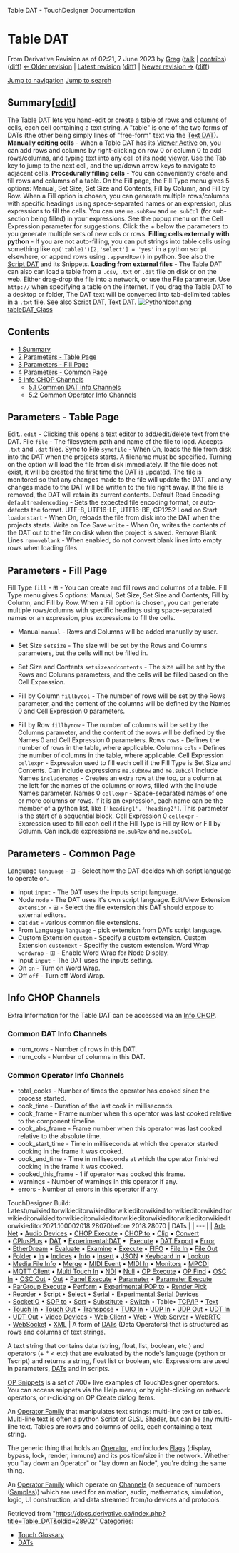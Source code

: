

Table DAT - TouchDesigner Documentation





# Table DAT
From Derivative
Revision as of 02:21, 7 June 2023 by [Greg](https://docs.derivative.ca/User:Greg "User:Greg") ([talk](https://docs.derivative.ca/index.php?title=User_talk:Greg&action=edit&redlink=1 "User talk:Greg (page does not exist)") | [contribs](https://docs.derivative.ca/Special:Contributions/Greg "Special:Contributions/Greg"))([diff](https://docs.derivative.ca/index.php?title=Table_DAT&diff=prev&oldid=28902 "Table DAT")) [← Older revision](https://docs.derivative.ca/index.php?title=Table_DAT&direction=prev&oldid=28902 "Table DAT") | [Latest revision](https://docs.derivative.ca/Table_DAT "Table DAT") ([diff](https://docs.derivative.ca/index.php?title=Table_DAT&diff=cur&oldid=28902 "Table DAT")) | [Newer revision →](https://docs.derivative.ca/index.php?title=Table_DAT&direction=next&oldid=28902 "Table DAT") ([diff](https://docs.derivative.ca/index.php?title=Table_DAT&diff=next&oldid=28902 "Table DAT"))

[Jump to navigation](#mw-head)
[Jump to search](#searchInput)
  

## Summary[[edit](https://docs.derivative.ca/index.php?title=Template:Summary&action=edit&section=T-1 "Edit section: Summary")]
The Table DAT lets you hand-edit or create a table of rows and columns of cells, each cell containing a text string. A "table" is one of the two forms of DATs (the other being simply lines of "free-form" text via the [Text DAT](https://docs.derivative.ca/Text_DAT "Text DAT")).
**Manually editing cells** - When a Table DAT has its [Viewer Active](https://docs.derivative.ca/Viewer_Active "Viewer Active") on, you can add rows and columns by right-clicking on row 0 or column 0 to add rows/columns, and typing text into any cell of its [node viewer](https://docs.derivative.ca/Node_Viewer "Node Viewer"). Use the Tab key to jump to the next cell, and the up/down arrow keys to navigate to adjacent cells.
**Procedurally filling cells** - You can conveniently create and fill rows and columns of a table. On the Fill page, the Fill Type menu gives 5 options: Manual, Set Size, Set Size and Contents, Fill by Column, and Fill by Row. When a Fill option is chosen, you can generate multiple rows/columns with specific headings using space-separated names or an expression, plus expressions to fill the cells.
You can use `me.subRow` and `me.subCol` (for sub-section being filled) in your expressions. See the popup menu on the Cell Expression parameter for suggestions.
Click the + below the parameters to you generate multiple sets of new cols or rows.
**Filling cells externally with python**  - If you are not auto-filling, you can put strings into table cells using something like `op('table1')[2,'select'] = 'yes'` in a python script elsewhere, or append rows using `.appendRow()` in python. See also the [Script DAT](https://docs.derivative.ca/Script_DAT "Script DAT") and its Snippets.
**Loading from external files** - The Table DAT can also can load a table from a `.csv`, `.txt` or `.dat` file on disk or on the web. Either drag-drop the file into a network, or use the File parameter.
Use `http://` when specifying a table on the internet.
If you drag the Table DAT to a desktop or folder, The DAT text will be converted into tab-delimited tables in a `.txt` file.
See also [Script DAT](https://docs.derivative.ca/Script_DAT "Script DAT"), [Text DAT](https://docs.derivative.ca/Text_DAT "Text DAT").
[![PythonIcon.png](https://docs.derivative.ca/images/c/c2/PythonIcon.png)](https://docs.derivative.ca/File:PythonIcon.png)[tableDAT\_Class](https://docs.derivative.ca/TableDAT_Class "TableDAT Class")
## Contents
* [1 Summary](#Summary)
* [2 Parameters - Table Page](#Parameters_-_Table_Page)
* [3 Parameters - Fill Page](#Parameters_-_Fill_Page)
* [4 Parameters - Common Page](#Parameters_-_Common_Page)
* [5 Info CHOP Channels](#Info_CHOP_Channels)
  + [5.1 Common DAT Info Channels](#Common_DAT_Info_Channels)
  + [5.2 Common Operator Info Channels](#Common_Operator_Info_Channels)
  

## Parameters - Table Page
Edit.. `edit` - Clicking this opens a text editor to add/edit/delete text from the DAT.
File `file` - The filesystem path and name of the file to load. Accepts `.txt` and `.dat` files.
Sync to File `syncfile` - When On, loads the file from disk into the DAT when the projects starts. A filename must be specified. Turning on the option will load the file from disk immediately. If the file does not exist, it will be created the first time the DAT is updated. The file is monitored so that any changes made to the file will update the DAT, and any changes made to the DAT will be written to the file right away. If the file is removed, the DAT will retain its current contents.
Default Read Encoding `defaultreadencoding` - Sets the expected file encoding format, or auto-detects the format. UTF-8, UTF16-LE, UTF16-BE, CP1252
Load on Start `loadonstart` - When On, reloads the file from disk into the DAT when the projects starts.
Write on Toe Save `write` - When On, writes the contents of the DAT out to the file on disk when the project is saved.
Remove Blank Lines `removeblank` - When enabled, do not convert blank lines into empty rows when loading files.
  

## Parameters - Fill Page
Fill Type `fill` - ⊞ - You can create and fill rows and columns of a table. Fill Type menu gives 5 options: Manual, Set Size, Set Size and Contents, Fill by Column, and Fill by Row. When a Fill option is chosen, you can generate multiple rows/columns with specific headings using space-separated names or an expression, plus expressions to fill the cells.
* Manual `manual` - Rows and Columns will be added manually by user.
  

* Set Size `setsize` - The size will be set by the Rows and Columns parameters, but the cells will not be filled in.
* Set Size and Contents `setsizeandcontents` - The size will be set by the Rows and Columns parameters, and the cells will be filled based on the Cell Expression.
* Fill by Column `fillbycol` - The number of rows will be set by the Rows parameter, and the content of the columns will be defined by the Names 0 and Cell Expression 0 parameters.
* Fill by Row `fillbyrow` - The number of columns will be set by the Columns parameter, and the content of the rows will be defined by the Names 0 and Cell Expression 0 parameters.
Rows `rows` - Defines the number of rows in the table, where applicable.
Columns `cols` - Defines the number of columns in the table, where applicable.
Cell Expression `cellexpr` - Expression used to fill each cell if the Fill Type is Set Size and Contents. Can include expressions `me.subRow` and `me.subCol`
Include Names `includenames` - Creates an extra row at the top, or a column at the left for the names of the columns or rows, filled with the Include Names parameter.
Names 0 `cellexpr` - Space-separated names of one or more columns or rows. If it is an expression, each name can be the member of a python list, like `['heading1', 'heading2']`. This parameter is the start of a sequential block.
Cell Expression 0 `cellexpr` - Expression used to fill each cell if the Fill Type is Fill by Row or Fill by Column. Can include expressions `me.subRow` and `me.subCol`.
  

## Parameters - Common Page
Language `language` - ⊞ - Select how the DAT decides which script language to operate on.
* Input `input` - The DAT uses the inputs script language.
* Node `node` - The DAT uses it's own script language.
Edit/View Extension `extension` - ⊞ - Select the file extension this DAT should expose to external editors.
* dat `dat` - various common file extensions.
* From Language `language` - pick extension from DATs script language.
* Custom Extension `custom` - Specify a custom extension.
Custom Extension `customext` - Specifiy the custom extension.
Word Wrap `wordwrap` - ⊞ - Enable Word Wrap for Node Display.
* Input `input` - The DAT uses the inputs setting.
* On `on` - Turn on Word Wrap.
* Off `off` - Turn off Word Wrap.
  

## Info CHOP Channels
Extra Information for the Table DAT can be accessed via an [Info CHOP](https://docs.derivative.ca/Info_CHOP "Info CHOP").

### Common DAT Info Channels
* num\_rows - Number of rows in this DAT.
* num\_cols - Number of columns in this DAT.
### Common Operator Info Channels
* total\_cooks - Number of times the operator has cooked since the process started.
* cook\_time - Duration of the last cook in milliseconds.
* cook\_frame - Frame number when this operator was last cooked relative to the component timeline.
* cook\_abs\_frame - Frame number when this operator was last cooked relative to the absolute time.
* cook\_start\_time - Time in milliseconds at which the operator started cooking in the frame it was cooked.
* cook\_end\_time - Time in milliseconds at which the operator finished cooking in the frame it was cooked.
* cooked\_this\_frame - 1 if operator was cooked this frame.
* warnings - Number of warnings in this operator if any.
* errors - Number of errors in this operator if any.
  
TouchDesigner Build: Latest\nwikieditorwikieditorwikieditorwikieditorwikieditorwikieditorwikieditorwikieditorwikieditorwikieditorwikieditorwikieditorwikieditorwikieditorwikieditorwikieditor2021.100002018.28070before 2018.28070
| DATs |
| --- |
| [Art-Net](https://docs.derivative.ca/Art-Net_DAT "Art-Net DAT") • [Audio Devices](https://docs.derivative.ca/Audio_Devices_DAT "Audio Devices DAT") • [CHOP Execute](https://docs.derivative.ca/CHOP_Execute_DAT "CHOP Execute DAT") • [CHOP to](https://docs.derivative.ca/CHOP_to_DAT "CHOP to DAT") • [Clip](https://docs.derivative.ca/Clip_DAT "Clip DAT") • [Convert](https://docs.derivative.ca/Convert_DAT "Convert DAT") • [CPlusPlus](https://docs.derivative.ca/CPlusPlus_DAT "CPlusPlus DAT") • [DAT](https://docs.derivative.ca/DAT "DAT") • [Experimental:DAT](https://docs.derivative.ca/Experimental:DAT "Experimental:DAT") •  [Execute](https://docs.derivative.ca/DAT_Execute_DAT "DAT Execute DAT") • [DAT Export](https://docs.derivative.ca/DAT_Export "DAT Export") • [Error](https://docs.derivative.ca/Error_DAT "Error DAT") • [EtherDream](https://docs.derivative.ca/EtherDream_DAT "EtherDream DAT") • [Evaluate](https://docs.derivative.ca/Evaluate_DAT "Evaluate DAT") • [Examine](https://docs.derivative.ca/Examine_DAT "Examine DAT") • [Execute](https://docs.derivative.ca/Execute_DAT "Execute DAT") • [FIFO](https://docs.derivative.ca/FIFO_DAT "FIFO DAT") • [File In](https://docs.derivative.ca/File_In_DAT "File In DAT") • [File Out](https://docs.derivative.ca/File_Out_DAT "File Out DAT") • [Folder](https://docs.derivative.ca/Folder_DAT "Folder DAT") • [In](https://docs.derivative.ca/In_DAT "In DAT") • [Indices](https://docs.derivative.ca/Indices_DAT "Indices DAT") • [Info](https://docs.derivative.ca/Info_DAT "Info DAT") • [Insert](https://docs.derivative.ca/Insert_DAT "Insert DAT") • [JSON](https://docs.derivative.ca/JSON_DAT "JSON DAT") • [Keyboard In](https://docs.derivative.ca/Keyboard_In_DAT "Keyboard In DAT") • [Lookup](https://docs.derivative.ca/Lookup_DAT "Lookup DAT") • [Media File Info](https://docs.derivative.ca/Media_File_Info_DAT "Media File Info DAT") • [Merge](https://docs.derivative.ca/Merge_DAT "Merge DAT") • [MIDI Event](https://docs.derivative.ca/MIDI_Event_DAT "MIDI Event DAT") • [MIDI In](https://docs.derivative.ca/MIDI_In_DAT "MIDI In DAT") • [Monitors](https://docs.derivative.ca/Monitors_DAT "Monitors DAT") • [MPCDI](https://docs.derivative.ca/MPCDI_DAT "MPCDI DAT") • [MQTT Client](https://docs.derivative.ca/MQTT_Client_DAT "MQTT Client DAT") • [Multi Touch In](https://docs.derivative.ca/Multi_Touch_In_DAT "Multi Touch In DAT") • [NDI](https://docs.derivative.ca/NDI_DAT "NDI DAT") • [Null](https://docs.derivative.ca/Null_DAT "Null DAT") • [OP Execute](https://docs.derivative.ca/OP_Execute_DAT "OP Execute DAT") • [OP Find](https://docs.derivative.ca/OP_Find_DAT "OP Find DAT") • [OSC In](https://docs.derivative.ca/OSC_In_DAT "OSC In DAT") • [OSC Out](https://docs.derivative.ca/OSC_Out_DAT "OSC Out DAT") • [Out](https://docs.derivative.ca/Out_DAT "Out DAT") • [Panel Execute](https://docs.derivative.ca/Panel_Execute_DAT "Panel Execute DAT") • [Parameter](https://docs.derivative.ca/Parameter_DAT "Parameter DAT") • [Parameter Execute](https://docs.derivative.ca/Parameter_Execute_DAT "Parameter Execute DAT") • [ParGroup Execute](https://docs.derivative.ca/ParGroup_Execute_DAT "ParGroup Execute DAT") • [Perform](https://docs.derivative.ca/Perform_DAT "Perform DAT") • [Experimental:POP to](https://docs.derivative.ca/Experimental:POP_to_DAT "Experimental:POP to DAT") • [Render Pick](https://docs.derivative.ca/Render_Pick_DAT "Render Pick DAT") • [Reorder](https://docs.derivative.ca/Reorder_DAT "Reorder DAT") • [Script](https://docs.derivative.ca/Script_DAT "Script DAT") • [Select](https://docs.derivative.ca/Select_DAT "Select DAT") • [Serial](https://docs.derivative.ca/Serial_DAT "Serial DAT") • [Experimental:Serial Devices](https://docs.derivative.ca/Experimental:Serial_Devices_DAT "Experimental:Serial Devices DAT") • [SocketIO](https://docs.derivative.ca/SocketIO_DAT "SocketIO DAT") • [SOP to](https://docs.derivative.ca/SOP_to_DAT "SOP to DAT") • [Sort](https://docs.derivative.ca/Sort_DAT "Sort DAT") • [Substitute](https://docs.derivative.ca/Substitute_DAT "Substitute DAT") • [Switch](https://docs.derivative.ca/Switch_DAT "Switch DAT") • Table• [TCP/IP](https://docs.derivative.ca/TCP/IP_DAT "TCP/IP DAT") • [Text](https://docs.derivative.ca/Text_DAT "Text DAT") • [Touch In](https://docs.derivative.ca/Touch_In_DAT "Touch In DAT") • [Touch Out](https://docs.derivative.ca/Touch_Out_DAT "Touch Out DAT") • [Transpose](https://docs.derivative.ca/Transpose_DAT "Transpose DAT") • [TUIO In](https://docs.derivative.ca/TUIO_In_DAT "TUIO In DAT") • [UDP In](https://docs.derivative.ca/UDP_In_DAT "UDP In DAT") • [UDP Out](https://docs.derivative.ca/UDP_Out_DAT "UDP Out DAT") • [UDT In](https://docs.derivative.ca/UDT_In_DAT "UDT In DAT") • [UDT Out](https://docs.derivative.ca/UDT_Out_DAT "UDT Out DAT") • [Video Devices](https://docs.derivative.ca/Video_Devices_DAT "Video Devices DAT") • [Web Client](https://docs.derivative.ca/Web_Client_DAT "Web Client DAT") • [Web](https://docs.derivative.ca/Web_DAT "Web DAT") • [Web Server](https://docs.derivative.ca/Web_Server_DAT "Web Server DAT") • [WebRTC](https://docs.derivative.ca/WebRTC_DAT "WebRTC DAT") • [WebSocket](https://docs.derivative.ca/WebSocket_DAT "WebSocket DAT") • [XML](https://docs.derivative.ca/XML_DAT "XML DAT") |
A form of [DATs](https://docs.derivative.ca/DAT "DAT") (Data Operators) that is structured as rows and columns of text strings.

A text string that contains data (string, float, list, boolean, etc.) and operators (+ \* < etc) that are evaluated by the node's language (python or Tscript) and returns a string, float list or boolean, etc. Expressions are used in parameters, [DATs](https://docs.derivative.ca/DAT "DAT") and in scripts.

[OP Snippets](https://docs.derivative.ca/OP_Snippets "OP Snippets") is a set of 700+ live examples of TouchDesigner operators. You can access snippets via the Help menu, or by right-clicking on network operators, or r-clicking on OP Create dialog items.

An [Operator Family](https://docs.derivative.ca/Operator_Family "Operator Family") that manipulates text strings: multi-line text or tables. Multi-line text is often a python [Script](https://docs.derivative.ca/Script "Script") or [GLSL](https://docs.derivative.ca/GLSL "GLSL") Shader, but can be any multi-line text. Tables are rows and columns of cells, each containing a text string.

The generic thing that holds an [Operator](https://docs.derivative.ca/Operator "Operator"), and includes [Flags](https://docs.derivative.ca/Flag "Flag") (display, bypass, lock, render, immune) and its position/size in the network. Whether you "lay down an Operator" or "lay down an Node", you're doing the same thing.

An [Operator Family](https://docs.derivative.ca/Operator_Family "Operator Family") which operate on [Channels](https://docs.derivative.ca/Channel "Channel") (a sequence of numbers ([Samples](https://docs.derivative.ca/Sample "Sample"))) which are used for animation, audio, mathematics, simulation, logic, UI construction, and data streamed from/to devices and protocols.

Retrieved from "<https://docs.derivative.ca/index.php?title=Table_DAT&oldid=28902>"
[Categories](https://docs.derivative.ca/Special:Categories "Special:Categories"):
* [Touch Glossary](https://docs.derivative.ca/Category:Touch_Glossary "Category:Touch Glossary")
* [DATs](https://docs.derivative.ca/index.php?title=Category:DATs&action=edit&redlink=1 "Category:DATs (page does not exist)")